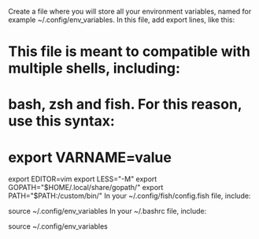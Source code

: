 Create a file where you will store all your environment variables, named for example ~/.config/env_variables. In this file, add export lines, like this:

# This file is meant to compatible with multiple shells, including:
# bash, zsh and fish. For this reason, use this syntax:
#    export VARNAME=value

export EDITOR=vim
export LESS="-M"
export GOPATH="$HOME/.local/share/gopath/"
export PATH="$PATH:/custom/bin/"
In your ~/.config/fish/config.fish file, include:

source ~/.config/env_variables
In your ~/.bashrc file, include:

source ~/.config/env_variables